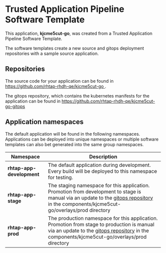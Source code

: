 # Trusted Application Pipeline Software Template

This application, **kjcme5cut-go**, was created from a Trusted Application Pipeline Software Template.

The software templates create a new source and gitops deployment repositories with a sample source application. 

## Repositories

The source code for your application can be found in [https://github.com/rhtap-rhdh-qe/kjcme5cut-go ](https://github.com/rhtap-rhdh-qe/kjcme5cut-go ).
 
The gitops repository, which contains the kubernetes manifests for the application can be found in 
[https://github.com/rhtap-rhdh-qe/kjcme5cut-go-gitops ](https://github.com/rhtap-rhdh-qe/kjcme5cut-go-gitops ) 

## Application namespaces 

The default application will be found in the following namespaces. Applications can be deployed into unique namespaces or multiple software templates can also bet generated into the same group namespaces.  

|  Namespace   |  Description   |  
| -------- | -------- |   
| **rhtap-app-development** | The default application during development. Every build will be deployed to this namespace for testing. | 
| **rhtap-app-stage** | The staging namespace for this application. Promotion from development to stage is manual via an update to the [gitops repository](https://github.com/rhtap-rhdh-qe/kjcme5cut-go-gitops ) in the components/kjcme5cut-go/overlays/prod directory |  
| **rhtap-app-prod** | The production namespace for this application. Promotion from stage to production is manual via an update to the [gitops repository](https://github.com/rhtap-rhdh-qe/kjcme5cut-go-gitops ) in the components/kjcme5cut-go/overlays/prod directory | 